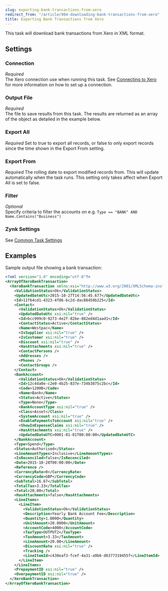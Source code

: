 ```yaml
---
slug: exporting-bank-transactions-from-xero
redirect_from: "/article/904-downloading-bank-transactions-from-xero"
title: Exporting Bank Transactions from Xero
---
```



This task will download bank transactions from Xero in XML format.

## Settings

### Connection 
_Required_  
The Xero connection use when running this task. See [Connecting to Xero](connecting-to-xero-with-oauth-2) for more information on how to set up a connection.

### Output File
_Required_  
The file to save results from this task. The results are returned as an array of the object as detailed in the example below.

### Export All
_Required_
Set to true to export all records, or false to only export records since the time shown in the Export From setting.

### Export From
_Required_
The rolling date to export modified records from. This will update automatically when the task runs. This setting only takes affect when Export All is set to false.

### Filter
_Optional_  
Specify criteria to filter the accounts on e.g. 	`Type == "BANK" AND Name.Contains("Business")`

### Zynk Settings
See [Common Task Settings](common-task-settings)


## Examples


Sample output file showing a bank transaction:

```xml
<?xml version="1.0" encoding="utf-8"?>
<ArrayOfXeroBankTransaction>
  <XeroBankTransaction xmlns:xsi="http://www.w3.org/2001/XMLSchema-instance" xmlns:xsd="http://www.w3.org/2001/XMLSchema">
    <ValidationStatus>Ok</ValidationStatus>
    <UpdatedDateUtc>2015-10-27T14:56:45.677</UpdatedDateUtc>
    <Id>11f64cd1-4323-4f86-bc2d-dac88458b225</Id>
    <Contact>
      <ValidationStatus>Ok</ValidationStatus>
      <UpdatedDateUtc xsi:nil="true" />
      <Id>bcc999c0-9273-4e2f-82be-882ed4d1aad1</Id>
      <ContactStatus>Active</ContactStatus>
      <Name>Westpac</Name>
      <IsSupplier xsi:nil="true" />
      <IsCustomer xsi:nil="true" />
      <Discount xsi:nil="true" />
      <HasAttachments xsi:nil="true" />
      <ContactPersons />
      <Addresses />
      <Phones />
      <ContactGroups />
    </Contact>
    <BankAccount>
      <ValidationStatus>Ok</ValidationStatus>
      <Id>12c4da0e-c2e0-4b25-837e-734b3875c2bc</Id>
      <Code>1200B</Code>
      <Name>Bank</Name>
      <Status>Active</Status>
      <Type>None</Type>
      <BankAccountType xsi:nil="true" />
      <Class>Asset</Class>
      <SystemAccount xsi:nil="true" />
      <EnablePaymentsToAccount xsi:nil="true" />
      <ShowInExpenseClaims xsi:nil="true" />
      <HasAttachments xsi:nil="true" />
      <UpdatedDateUTC>0001-01-01T00:00:00</UpdatedDateUTC>
    </BankAccount>
    <Type>Spend</Type>
    <Status>Authorised</Status>
    <LineAmountTypes>Inclusive</LineAmountTypes>
    <IsReconciled>false</IsReconciled>
    <Date>2015-10-28T00:00:00</Date>
    <Reference />
    <CurrencyRate>0</CurrencyRate>
    <CurrencyCode>GBP</CurrencyCode>
    <SubTotal>16.67</SubTotal>
    <TotalTax>3.33</TotalTax>
    <Total>20.00</Total>
    <HasAttachments>false</HasAttachments>
    <LineItems>
      <LineItem>
        <ValidationStatus>Ok</ValidationStatus>
        <Description>Yearly Bank Account Fee</Description>
        <Quantity>1.0000</Quantity>
        <UnitAmount>20.0000</UnitAmount>
        <AccountCode>4000</AccountCode>
        <TaxType>OUTPUT2</TaxType>
        <TaxAmount>3.33</TaxAmount>
        <LineAmount>20.00</LineAmount>
        <DiscountRate xsi:nil="true" />
        <Tracking />
        <LineItemId>c438eaf3-fcef-4a31-a9b6-d6377319455f</LineItemId>
      </LineItem>
    </LineItems>
    <PrepaymentID xsi:nil="true" />
    <OverpaymentID xsi:nil="true" />
  </XeroBankTransaction>
</ArrayOfXeroBankTransaction>
```
